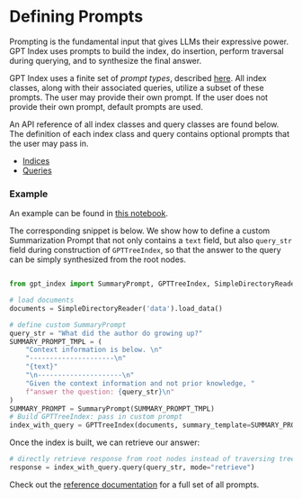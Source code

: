 # Defining Prompts

Prompting is the fundamental input that gives LLMs their expressive power. GPT Index uses prompts to build the index, do insertion, 
perform traversal during querying, and to synthesize the final answer.

GPT Index uses a finite set of *prompt types*, described [here](/reference/prompts.rst). 
All index classes, along with their associated queries, utilize a subset of these prompts. The user may provide their own prompt.
If the user does not provide their own prompt, default prompts are used.

An API reference of all index classes and query classes are found below. The definition of each index class and query
contains optional prompts that the user may pass in.
- [Indices](/reference/indices.rst)
- [Queries](/reference/query.rst)


### Example

An example can be found in [this notebook](https://github.com/jerryjliu/gpt_index/blob/main/examples/paul_graham_essay/TestEssay.ipynb).

The corresponding snippet is below. We show how to define a custom Summarization Prompt that not only
contains a `text` field, but also `query_str` field during construction of `GPTTreeIndex`, so that 
the answer to the query can be simply synthesized from the root nodes.

```python

from gpt_index import SummaryPrompt, GPTTreeIndex, SimpleDirectoryReader

# load documents
documents = SimpleDirectoryReader('data').load_data()

# define custom SummaryPrompt
query_str = "What did the author do growing up?"
SUMMARY_PROMPT_TMPL = (
    "Context information is below. \n"
    "---------------------\n"
    "{text}"
    "\n---------------------\n"
    "Given the context information and not prior knowledge, "
    f"answer the question: {query_str}\n"
)
SUMMARY_PROMPT = SummaryPrompt(SUMMARY_PROMPT_TMPL)
# Build GPTTreeIndex: pass in custom prompt
index_with_query = GPTTreeIndex(documents, summary_template=SUMMARY_PROMPT)

```

Once the index is built, we can retrieve our answer:
```python
# directly retrieve response from root nodes instead of traversing tree
response = index_with_query.query(query_str, mode="retrieve")
```

Check out the [reference documentation](/reference/prompts.rst) for a full set of all prompts.

